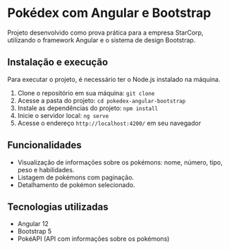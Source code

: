 
# Pokédex com Angular e Bootstrap

Projeto desenvolvido como prova prática para a empresa StarCorp, utilizando o framework Angular e o sistema de design Bootstrap.

## Instalação e execução

Para executar o projeto, é necessário ter o Node.js instalado na máquina.

1.  Clone o repositório em sua máquina: `git clone`
2.  Acesse a pasta do projeto: `cd pokedex-angular-bootstrap`
3.  Instale as dependências do projeto: `npm install`
4.  Inicie o servidor local: `ng serve`
5.  Acesse o endereço `http://localhost:4200/` em seu navegador

## Funcionalidades

-   Visualização de informações sobre os pokémons: nome, número, tipo, peso e habilidades.
-   Listagem de pokémons com paginação.
-   Detalhamento de pokémon selecionado.

## Tecnologias utilizadas

-   Angular 12
-   Bootstrap 5
-   PokéAPI (API com informações sobre os pokémons)

